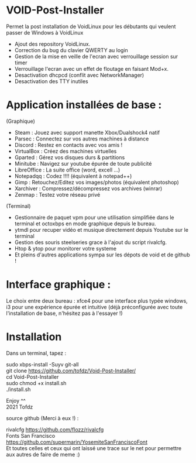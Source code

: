 # VOID-Post-Installer

Permet la post installation de VoidLinux pour les débutants qui veulent passer de Windows à VoidLinux

- Ajout des repository VoidLinux.
- Correction du bug du clavier QWERTY au login
- Gestion de la mise en veille de l'ecran avec verrouillage session sur timer
- Verrouillage l'ecran avec un effet de floutage en faisant Mod+x.
- Desactivation dhcpcd (conflit avec NetworkManager)
- Desactivation des TTY inutiles

# Application installées de base :
(Graphique)
- Steam		: Jouez avec support manette Xbox/Dualshock4 natif
- Parsec	: Connectez sur vos autres machines à distance
- Discord	: Restez en contacts avec vos amis !
- VirtualBox	: Créez des machines virtuelles
- Gparted	: Gérez vos disques durs & partitions 
- Minitube	: Navigez sur youtube épurée de toute publicité
- LibreOffice	: La suite office (word, excell ...)
- Notepadqq	: Codez !!!! (équivalent à notepad++)
- Gimp		: Retouchez/Editez vos images/photos (équivalent photoshop)
- Xarchiver	: Compressez/décompressez vos archives (winrar)
- Zenmap	: Testez votre réseau privé

(Terminal)
- Gestionnaire de paquet vpm pour une utilisation simplifiée dans le terminal et octoxbps en mode graphique depuis le bureau.
- ytmdl pour recuper vidéo et musique directement depuis Youtube sur le terminal
- Gestion des souris steelseries grace à l'ajout du script rivalcfg.
- Htop & ytop pour monitorer votre systeme
- Et pleins d'autres applications sympa sur les dépots de void et de github !

# Interface graphique : 

Le choix entre deux bureau : xfce4 pour une interface plus typée windows, i3 pour une expérience épurée et intuitive 
		(déjà préconfigurée avec toute l'installation de base, n'hésitez pas à l'essayer !)

# Installation

Dans un terminal, tapez :

sudo xbps-install -Suyv git-all  
git clone https://github.com/tofdz/Void-Post-Installer/  
cd Void-Post-Installer  
sudo chmod +x install.sh  
./install.sh

Enjoy ^^  
2021 Tofdz

source github (Merci à eux !) :

rivalcfg			https://github.com/flozz/rivalcfg  
Fonts San Francisco		https://github.com/supermarin/YosemiteSanFranciscoFont  
Et toutes celles et ceux qui ont laissé une trace sur le net pour permettre aux autres de faire de meme :)

